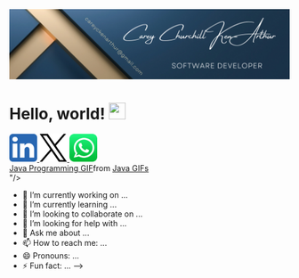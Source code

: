 <img src="https://github.com/ken-arthur005/ken-arthur005/blob/main/linkedIN%20banner.png" />

# Hello, world! <img src="https://raw.githubusercontent.com/MartinHeinz/MartinHeinz/master/wave.gif" width="30px" height="30px" />


<a href="https://www.linkedin.com/in/ccka">
  <img height="50" src="https://github.com/ken-arthur005/ken-arthur005/blob/main/linkedin.png" />
</a>
<a href="https://x.com/CareyCKenArthur">
  <img height="50" src="https://github.com/ken-arthur005/ken-arthur005/blob/main/twitter.png" />
</a>
<a href="https://wa.me/233596766604">
  <img height="50" src="https://github.com/ken-arthur005/ken-arthur005/blob/main/whatsapp.png" />
</a>

<div class="tenor-gif-embed" data-postid="4081143234914914503" data-share-method="host" data-aspect-ratio="1.33155" data-width="100%"><a href="https://tenor.com/view/java-programming-gif-4081143234914914503">Java Programming GIF</a>from <a href="https://tenor.com/search/java-gifs">Java GIFs</a></div> <script type="text/javascript" async src="https://tenor.com/embed.js"></script>"/>




- 🔭 I’m currently working on ...
- 🌱 I’m currently learning ...
- 👯 I’m looking to collaborate on ...
- 🤔 I’m looking for help with ...
- 💬 Ask me about ...
- 📫 How to reach me: ...
- 😄 Pronouns: ...
- ⚡ Fun fact: ...
-->
